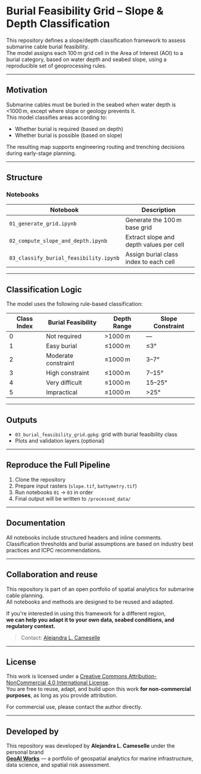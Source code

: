 
# Burial Feasibility Grid – Slope & Depth Classification

This repository defines a slope/depth classification framework to assess submarine cable burial feasibility.  
The model assigns each 100 m grid cell in the Area of Interest (AOI) to a burial category, based on water depth and seabed slope, using a reproducible set of geoprocessing rules.

---

## Motivation

Submarine cables must be buried in the seabed when water depth is <1000 m, except where slope or geology prevents it.  
This model classifies areas according to:

- Whether burial is required (based on depth)
- Whether burial is possible (based on slope)

The resulting map supports engineering routing and trenching decisions during early-stage planning.

---

## Structure

### Notebooks

| Notebook                               | Description                             |
|----------------------------------------|-----------------------------------------|
| `01_generate_grid.ipynb`               | Generate the 100 m base grid            |
| `02_compute_slope_and_depth.ipynb`     | Extract slope and depth values per cell |
| `03_classify_burial_feasibility.ipynb` | Assign burial class index to each cell  |

---

## Classification Logic

The model uses the following rule-based classification:

| Class Index | Burial Feasibility      | Depth Range     | Slope Constraint |
|-------------|-------------------------|-----------------|------------------|
| 0           | Not required            | >1000 m         | —                |
| 1           | Easy burial             | ≤1000 m         | ≤3°              |
| 2           | Moderate constraint     | ≤1000 m         | 3–7°             |
| 3           | High constraint         | ≤1000 m         | 7–15°            |
| 4           | Very difficult          | ≤1000 m         | 15–25°           |
| 5           | Impractical             | ≤1000 m         | >25°             |

---

## Outputs

- `03_burial_feasibility_grid.gpkg`: grid with burial feasibility class
- Plots and validation layers (optional)

---

## Reproduce the Full Pipeline

1. Clone the repository  
2. Prepare input rasters (`slope.tif`, `bathymetry.tif`)  
3. Run notebooks `01` → `03` in order  
4. Final output will be written to `/processed_data/`

---

## Documentation

All notebooks include structured headers and inline comments.  
Classification thresholds and burial assumptions are based on industry best practices and ICPC recommendations.

---

## Collaboration and reuse

This repository is part of an open portfolio of spatial analytics for submarine cable planning.  
All notebooks and methods are designed to be reused and adapted.

If you're interested in using this framework for a different region,  
**we can help you adapt it to your own data, seabed conditions, and regulatory context.**

> Contact: [Alejandra L. Cameselle](https://www.linkedin.com/in/alejandra-lago-cameselle)

---

## License

This work is licensed under a [Creative Commons Attribution-NonCommercial 4.0 International License](https://creativecommons.org/licenses/by-nc/4.0/).  
You are free to reuse, adapt, and build upon this work **for non-commercial purposes**, as long as you provide attribution.

For commercial use, please contact the author directly.

---

## Developed by

This repository was developed by **Alejandra L. Cameselle** under the personal brand  
**[GeoAI Works](https://github.com/geoai-works)** — a portfolio of geospatial analytics for marine infrastructure, data science, and spatial risk assessment.
